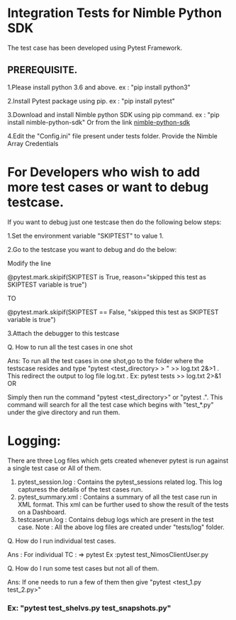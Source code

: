Integration Tests for Nimble Python SDK
================
The test case has been developed using Pytest Framework.

## PREREQUISITE.

1.Please install python 3.6 and above. ex : "pip install python3"

2.Install Pytest package using pip. ex : "pip install pytest"

3.Download and install Nimble python SDK using pip command. ex : "pip install nimble-python-sdk" Or from the link [nimble-python-sdk](https://github.com/hpe-storage/nimble-python-sdk)

4.Edit the "Config.ini" file present under tests folder. Provide the Nimble Array Credentials

For Developers who wish to add more test cases or want to debug testcase.
============================
If you want to debug just one testcase then do the following below steps:

1.Set the environment variable "SKIPTEST" to value 1.

2.Go to the testcase you want to debug and do the below:

Modify the line

@pytest.mark.skipif(SKIPTEST is True, reason="skipped this test as SKIPTEST variable is true")

TO

@pytest.mark.skipif(SKIPTEST == False, "skipped this test as SKIPTEST variable is true")

3.Attach the debugger to this testcase

Q. How to run all the test cases in one shot

Ans: To run all the test cases in one shot,go to the folder where the testscase resides and type  "pytest <test_directory> > " >> log.txt 2&>1 .
     This redirect the output to log file log.txt . Ex: pytest tests >> log.txt 2>&1
OR

Simply then run the command "pytest <test_directory>" or "pytest .". This command will search for all the test case which begins with "test_*.py" under the give directory and run them.

Logging:
=========================
There are three Log files which gets created whenever pytest is run against a single test case or All of them.
1. pytest_session.log : Contains the pytest_sessions related log. This log capturess the details of the test cases run.
2. pytest_summary.xml : Contains a summary of all the test case run in XML format. This xml can be further used to show the result of the tests on a Dashboard.
3. testcaserun.log : Contains debug logs which are present in the test case. 
Note : All the above log files are created under "tests/log" folder.

Q. How do I run individual test cases.

Ans : For individual TC : => pytest <testmodule name> Ex :pytest test_NimosClientUser.py

Q. How do I run some test cases but not all of them.

Ans: If one needs to run a few of them then give "pytest <test_1.py test_2.py>"
### Ex: "pytest test_shelvs.py test_snapshots.py"
